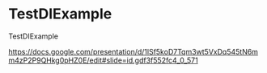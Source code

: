 # TestDIExample
TestDIExample

https://docs.google.com/presentation/d/1lSf5koD7Tqm3wt5VxDq545tN6mm4zP2P9QHkg0pHZ0E/edit#slide=id.gdf3f552fc4_0_571
